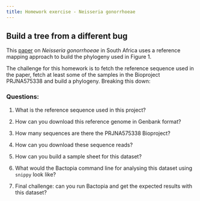 ```yaml
---
title: Homework exercise - Neisseria gonorrhoeae
---
```


## Build a tree from a different bug

This [paper](https://www.ncbi.nlm.nih.gov/pmc/articles/PMC7577157/) on _Neisseria gonorrhoeae_ in South Africa
uses a reference mapping approach to build the phylogeny used in Figure 1.

The challenge for this homework is to fetch the reference sequence used in the paper, fetch at least
some of the samples in the Bioproject PRJNA575338 and build a phylogeny. Breaking this down:

### Questions:

1. What is the reference sequence used in this project?

2. How can you download this reference genome in Genbank format?

3. How many sequences are there the PRJNA575338 Bioproject?

4. How can you download these sequence reads?

5. How can you build a sample sheet for this dataset?

6. What would the Bactopia command line for analysing this dataset using `snippy` look like?

7. Final challenge: can you run Bactopia and get the expected results with this dataset?
